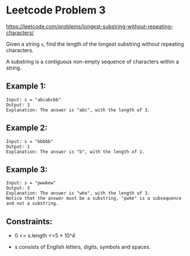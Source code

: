 # Leetcode Problem 3
https://leetcode.com/problems/longest-substring-without-repeating-characters/

Given a string `s`, find the length of the longest substring without repeating characters.

A substring is a contiguous non-empty sequence of characters within a string.

## Example 1:

    Input: s = "abcabcbb"
    Output: 3
    Explanation: The answer is "abc", with the length of 3.

## Example 2:

    Input: s = "bbbbb"
    Output: 1
    Explanation: The answer is "b", with the length of 1.

## Example 3:

    Input: s = "pwwkew"
    Output: 3
    Explanation: The answer is "wke", with the length of 3.
    Notice that the answer must be a substring, "pwke" is a subsequence and not a substring.

## Constraints:

- 0 <= s.length <=5 * 10^4

- s consists of English letters, digits, symbols and spaces.
